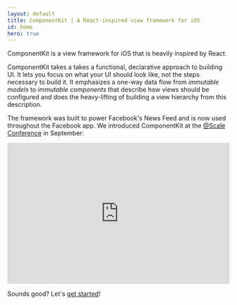 ```yaml
---
layout: default
title: ComponentKit | A React-inspired view framework for iOS 
id: home
hero: true
---
```


ComponentKit is a view framework for iOS that is heavily inspired by React. 

ComponentKit takes a takes a functional, declarative approach to building UI. It lets you focus on what your UI should look like, not the steps necessary to build it. It emphasizes a one-way data flow from _immutable models_ to _immutable components_ that describe how views should be configured and does the heavy-lifting of building a view hierarchy from this description.

The framework was built to power Facebook's News Feed and is now used throughout the Facebook app. We introduced ComponentKit at the <a href="https://www.facebook.com/atscale2014">@Scale Conference</a> in September:

<iframe frameborder="0" allowfullscreen width="100%" height="320" src="https://www.youtube.com/embed/mLSeEoC6GjU"></iframe>

<p></p>

Sounds good? Let's [get started](/docs/getting-started.html)!
